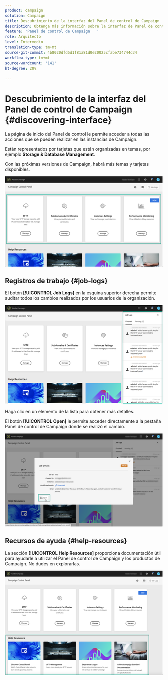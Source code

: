 ```yaml
---
product: campaign
solution: Campaign
title: Descubrimiento de la interfaz del Panel de control de Campaign
description: Obtenga más información sobre la interfaz de Panel de control de Campaign
feature: 'Panel de control de Campaign   '
role: Arquitecto
level: Intermedio
translation-type: tm+mt
source-git-commit: 4b8020dfd5d1f81a81d0e20025cfabe734744d34
workflow-type: tm+mt
source-wordcount: '141'
ht-degree: 20%

---
```



# Descubrimiento de la interfaz del Panel de control de Campaign {#discovering-interface}

La página de inicio del Panel de control le permite acceder a todas las acciones que se pueden realizar en las instancias de Campaign.

Están representados por tarjetas que están organizadas en temas, por ejemplo **Storage &amp; Database Management**.

Con las próximas versiones de Campaign, habrá más temas y tarjetas disponibles.

![](assets/control_panel_interface.png)

## Registros de trabajo {#job-logs}

El botón **[!UICONTROL Job Logs]** en la esquina superior derecha permite auditar todos los cambios realizados por los usuarios de la organización.

![](assets/control_panel_interface2.png)

Haga clic en un elemento de la lista para obtener más detalles.

El botón **[!UICONTROL Open]** le permite acceder directamente a la pestaña Panel de control de Campaign donde se realizó el cambio.

![](assets/control_panel_logdetails.png)

## Recursos de ayuda {#help-resources}

La sección **[!UICONTROL Help Resources]** proporciona documentación útil para ayudarle a utilizar el Panel de control de Campaign y los productos de Campaign. No dudes en explorarlas.

![](assets/helpresources.png)
